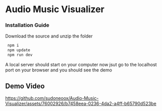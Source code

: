 # Audio Music Visualizer

### Installation Guide
Download the source and unzip the folder
```bash
 npm i 
 npm update
 npm run dev
```
A local server should start on your computer now jsut go to the localhost port on your browser and you should see the demo

## Demo Video
https://github.com/sudoneoox/Audio-Music-Visualizer/assets/76002926/b7458eea-0236-4da2-a4ff-b65790d523be

